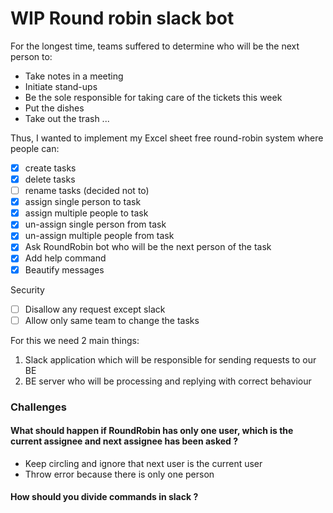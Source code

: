 # WIP Round robin slack bot

For the longest time, teams suffered to determine who will be the next person to:

- Take notes in a meeting
- Initiate stand-ups
- Be the sole responsible for taking care of the tickets this week
- Put the dishes 
- Take out the trash
...

Thus, I wanted to implement my Excel sheet free round-robin system where people can:

- [X] create tasks
- [X] delete tasks
- [ ] rename tasks (decided not to)
- [X] assign single person to task
- [X] assign multiple people to task
- [X] un-assign single person from task
- [X] un-assign multiple people from task
- [X] Ask RoundRobin bot who will be the next person of the task
- [X] Add help command
- [X] Beautify messages

Security

- [ ] Disallow any request except slack
- [ ] Allow only same team to change the tasks

For this we need 2 main things:

1) Slack application which will be responsible for sending requests to our BE
2) BE server who will be processing and replying with correct behaviour

### Challenges

#### What should happen if RoundRobin has only one user, which is the current assignee and next assignee has been asked ?

- Keep circling and ignore that next user is the current user 
- Throw error because there is only one person

#### How should you divide commands in slack ?
